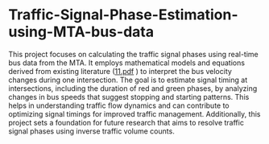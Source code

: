 # Traffic-Signal-Phase-Estimation-using-MTA-bus-data
This project focuses on calculating the traffic signal phases using real-time bus data from the MTA.
It employs mathematical models and equations derived from existing literature ([11.pdf](https://github.com/NotLthirsty/Traffic-Signal-Phase-Estimation-using-MTA-bus-data/files/15226492/11.pdf)
) to interpret the bus velocity changes during one intersection. The goal is to estimate signal timing at intersections, including the duration of red and green phases, by analyzing changes in bus speeds that suggest stopping and starting patterns. This helps in understanding traffic flow dynamics and can contribute to optimizing signal timings for improved traffic management. Additionally, this project sets a foundation for future research that aims to resolve traffic signal phases using inverse traffic volume counts.
